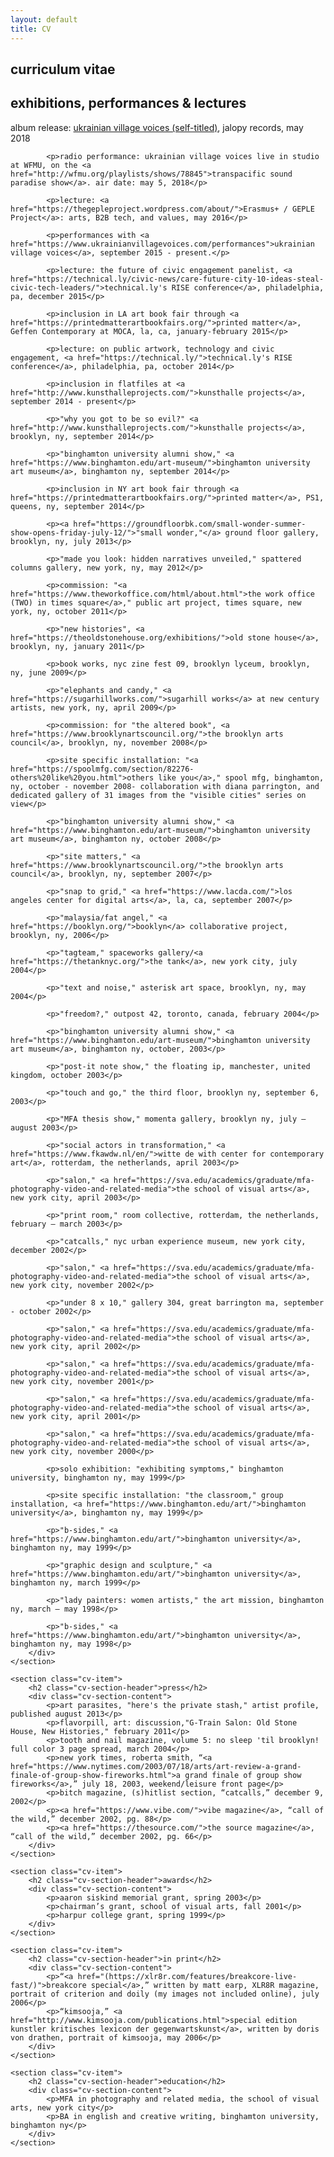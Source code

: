 ```yaml
---
layout: default
title: CV
---
```

<section class="cv-section">
    <div class="cv-content">
        <div class="cv-header">
            <h1>curriculum vitae</h1>
        </div>
        <div class="cv-text">
            <!-- Optional CV content goes here, if desired in future  -->
        </div>
    </div>
</section>

<div class="cv-body">
    <section class="cv-item">
        <h2 class="cv-section-header">exhibitions, performances & lectures</h2>
        <div class="cv-section-content">
            <p>album release: <a href="https://ukrainianvillagevoices.bandcamp.com/album/ukrainian-village-voices">ukrainian village voices (self-titled)</a>, jalopy records, may 2018</p>
            
            <p>radio performance: ukrainian village voices live in studio at WFMU, on the <a href="http://wfmu.org/playlists/shows/78845">transpacific sound paradise show</a>. air date: may 5, 2018</p>
            
            <p>lecture: <a href="https://thegepleproject.wordpress.com/about/">Erasmus+ / GEPLE Project</a>: arts, B2B tech, and values, may 2016</p>
            
            <p>performances with <a href="https://www.ukrainianvillagevoices.com/performances">ukrainian village voices</a>, september 2015 - present.</p>
            
            <p>lecture: the future of civic engagement panelist, <a href="https://technical.ly/civic-news/care-future-city-10-ideas-steal-civic-tech-leaders/">technical.ly's RISE conference</a>, philadelphia, pa, december 2015</p>
            
            <p>inclusion in LA art book fair through <a href="https://printedmatterartbookfairs.org/">printed matter</a>, Geffen Contemporary at MOCA, la, ca, january-february 2015</p>
            
            <p>lecture: on public artwork, technology and civic engagement, <a href="https://technical.ly/">technical.ly's RISE conference</a>, philadelphia, pa, october 2014</p>
            
            <p>inclusion in flatfiles at <a href="http://www.kunsthalleprojects.com/">kunsthalle projects</a>, september 2014 - present</p>
            
            <p>"why you got to be so evil?" <a href="http://www.kunsthalleprojects.com/">kunsthalle projects</a>, brooklyn, ny, september 2014</p>
            
            <p>"binghamton university alumni show," <a href="https://www.binghamton.edu/art-museum/">binghamton university art museum</a>, binghamton ny, september 2014</p>
            
            <p>inclusion in NY art book fair through <a href="https://printedmatterartbookfairs.org/">printed matter</a>, PS1, queens, ny, september 2014</p>
            
            <p><a href="https://groundfloorbk.com/small-wonder-summer-show-opens-friday-july-12/">"small wonder,"</a> ground floor gallery, brooklyn, ny, july 2013</p>
            
            <p>"made you look: hidden narratives unveiled," spattered columns gallery, new york, ny, may 2012</p>
            
            <p>commission: "<a href="https://www.theworkoffice.com/html/about.html">the work office (TWO) in times square</a>," public art project, times square, new york, ny, october 2011</p>
            
            <p>"new histories", <a href="https://theoldstonehouse.org/exhibitions/">old stone house</a>, brooklyn, ny, january 2011</p>
            
            <p>book works, nyc zine fest 09, brooklyn lyceum, brooklyn, ny, june 2009</p>
            
            <p>"elephants and candy," <a href="https://sugarhillworks.com/">sugarhill works</a> at new century artists, new york, ny, april 2009</p>
            
            <p>commission: for "the altered book", <a href="https://www.brooklynartscouncil.org/">the brooklyn arts council</a>, brooklyn, ny, november 2008</p>
            
            <p>site specific installation: "<a href="https://spoolmfg.com/section/82276-others%20like%20you.html">others like you</a>," spool mfg, binghamton, ny, october - november 2008- collaboration with diana parrington, and dedicated gallery of 31 images from the "visible cities" series on view</p>
            
            <p>"binghamton university alumni show," <a href="https://www.binghamton.edu/art-museum/">binghamton university art museum</a>, binghamton ny, october 2008</p>
            
            <p>"site matters," <a href="https://www.brooklynartscouncil.org/">the brooklyn arts council</a>, brooklyn, ny, september 2007</p>
            
            <p>"snap to grid," <a href="https://www.lacda.com/">los angeles center for digital arts</a>, la, ca, september 2007</p>
            
            <p>"malaysia/fat angel," <a href="https://booklyn.org/">booklyn</a> collaborative project, brooklyn, ny, 2006</p>
            
            <p>"tagteam," spaceworks gallery/<a href="https://thetanknyc.org/">the tank</a>, new york city, july 2004</p>
            
            <p>"text and noise," asterisk art space, brooklyn, ny, may 2004</p>
            
            <p>"freedom?," outpost 42, toronto, canada, february 2004</p>
            
            <p>"binghamton university alumni show," <a href="https://www.binghamton.edu/art-museum/">binghamton university art museum</a>, binghamton ny, october, 2003</p>
            
            <p>"post-it note show," the floating ip, manchester, united kingdom, october 2003</p>
            
            <p>"touch and go," the third floor, brooklyn ny, september 6, 2003</p>
            
            <p>"MFA thesis show," momenta gallery, brooklyn ny, july – august 2003</p>
            
            <p>"social actors in transformation," <a href="https://www.fkawdw.nl/en/">witte de with center for contemporary art</a>, rotterdam, the netherlands, april 2003</p>
            
            <p>"salon," <a href="https://sva.edu/academics/graduate/mfa-photography-video-and-related-media">the school of visual arts</a>, new york city, april 2003</p>
            
            <p>"print room," room collective, rotterdam, the netherlands, february – march 2003</p>
            
            <p>"catcalls," nyc urban experience museum, new york city, december 2002</p>
            
            <p>"salon," <a href="https://sva.edu/academics/graduate/mfa-photography-video-and-related-media">the school of visual arts</a>, new york city, november 2002</p>
            
            <p>"under 8 x 10," gallery 304, great barrington ma, september - october 2002</p>
            
            <p>"salon," <a href="https://sva.edu/academics/graduate/mfa-photography-video-and-related-media">the school of visual arts</a>, new york city, april 2002</p>
            
            <p>"salon," <a href="https://sva.edu/academics/graduate/mfa-photography-video-and-related-media">the school of visual arts</a>, new york city, november 2001</p>
            
            <p>"salon," <a href="https://sva.edu/academics/graduate/mfa-photography-video-and-related-media">the school of visual arts</a>, new york city, april 2001</p>
            
            <p>"salon," <a href="https://sva.edu/academics/graduate/mfa-photography-video-and-related-media">the school of visual arts</a>, new york city, november 2000</p>
            
            <p>solo exhibition: "exhibiting symptoms," binghamton university, binghamton ny, may 1999</p>
            
            <p>site specific installation: "the classroom," group installation, <a href="https://www.binghamton.edu/art/">binghamton university</a>, binghamton ny, may 1999</p>
            
            <p>"b-sides," <a href="https://www.binghamton.edu/art/">binghamton university</a>, binghamton ny, may 1999</p>
            
            <p>"graphic design and sculpture," <a href="https://www.binghamton.edu/art/">binghamton university</a>, binghamton ny, march 1999</p>
            
            <p>"lady painters: women artists," the art mission, binghamton ny, march – may 1998</p>
            
            <p>"b-sides," <a href="https://www.binghamton.edu/art/">binghamton university</a>, binghamton ny, may 1998</p>
        </div>
    </section>

    <section class="cv-item">
        <h2 class="cv-section-header">press</h2>
        <div class="cv-section-content">
            <p>art parasites, "here's the private stash," artist profile, published august 2013</p>
            <p>flavorpill, art: discussion,"G-Train Salon: Old Stone House, New Histories," february 2011</p>
            <p>tooth and nail magazine, volume 5: no sleep 'til brooklyn! full color 3 page spread, march 2004</p>
            <p>new york times, roberta smith, “<a href="https://www.nytimes.com/2003/07/18/arts/art-review-a-grand-finale-of-group-show-fireworks.html">a grand finale of group show fireworks</a>,” july 18, 2003, weekend/leisure front page</p>
            <p>bitch magazine, (s)hitlist section, “catcalls,” december 9, 2002</p>
            <p><a href="https://www.vibe.com/">vibe magazine</a>, “call of the wild,” december 2002, pg. 88</p>
            <p><a href="https://thesource.com/">the source magazine</a>, “call of the wild,” december 2002, pg. 66</p> 
        </div>
    </section>

    <section class="cv-item">
        <h2 class="cv-section-header">awards</h2>
        <div class="cv-section-content">
            <p>aaron siskind memorial grant, spring 2003</p>
            <p>chairman’s grant, school of visual arts, fall 2001</p>
            <p>harpur college grant, spring 1999</p>
        </div>
    </section>

    <section class="cv-item">
        <h2 class="cv-section-header">in print</h2>
        <div class="cv-section-content">
            <p>“<a href="(https://xlr8r.com/features/breakcore-live-fast/)">breakcore special</a>,” written by matt earp, XLR8R magazine, portrait of criterion and doily (my images not included online), july 2006</p>
            <p>“kimsooja,” <a href="http://www.kimsooja.com/publications.html">special edition kunstler kritisches lexicon der gegenwartskunst</a>, written by doris von drathen, portrait of kimsooja, may 2006</p>
        </div>
    </section>

    <section class="cv-item">
        <h2 class="cv-section-header">education</h2>
        <div class="cv-section-content">
            <p>MFA in photography and related media, the school of visual arts, new york city</p>
            <p>BA in english and creative writing, binghamton university, binghamton ny</p>
        </div>
    </section>
</div>